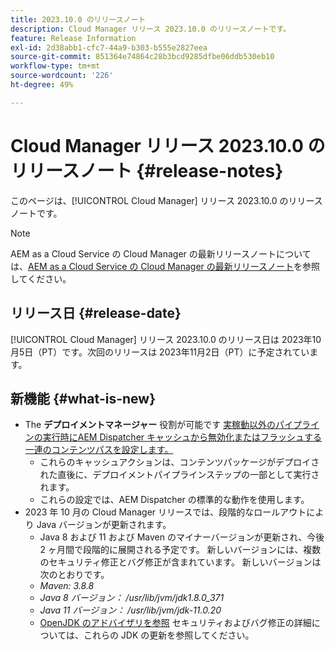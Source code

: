 ```yaml
---
title: 2023.10.0 のリリースノート
description: Cloud Manager リリース 2023.10.0 のリリースノートです。
feature: Release Information
exl-id: 2d38abb1-cfc7-44a9-b303-b555e2827eea
source-git-commit: 851364e74864c28b3bcd9285dfbe06ddb530eb10
workflow-type: tm+mt
source-wordcount: '226'
ht-degree: 49%

---
```



# Cloud Manager リリース 2023.10.0 のリリースノート {#release-notes}

このページは、[!UICONTROL Cloud Manager] リリース 2023.10.0 のリリースノートです。

>[!NOTE]
>
>AEM as a Cloud Service の Cloud Manager の最新リリースノートについては、[AEM as a Cloud Service の Cloud Manager の最新リリースノート](https://experienceleague.adobe.com/docs/experience-manager-cloud-service/content/implementing/using-cloud-manager/release-notes-cloud-manager/release-notes-cm-current.html?lang=ja)を参照してください。

## リリース日 {#release-date}

[!UICONTROL Cloud Manager] リリース 2023.10.0 のリリース日は 2023年10月5日（PT）です。次回のリリースは 2023年11月2日（PT）に予定されています。

## 新機能 {#what-is-new}

* The **デプロイメントマネージャー** 役割が可能です [実稼動以外のパイプラインの実行時にAEM Dispatcher キャッシュから無効化またはフラッシュする一連のコンテンツパスを設定します。](/help/using/non-production-pipelines.md)
   * これらのキャッシュアクションは、コンテンツパッケージがデプロイされた直後に、デプロイメントパイプラインステップの一部として実行されます。
   * これらの設定では、AEM Dispatcher の標準的な動作を使用します。
* 2023 年 10 月の Cloud Manager リリースでは、段階的なロールアウトにより Java バージョンが更新されます。
   * Java 8 および 11 および Maven のマイナーバージョンが更新され、今後 2 ヶ月間で段階的に展開される予定です。 新しいバージョンには、複数のセキュリティ修正とバグ修正が含まれています。 新しいバージョンは次のとおりです。
   * *Maven: 3.8.8*
   * *Java 8 バージョン： /usr/lib/jvm/jdk1.8.0_371*
   * *Java 11 バージョン： /usr/lib/jvm/jdk-11.0.20*
   * [OpenJDK のアドバイザリを参照](https://openjdk.org/groups/vulnerability/advisories/) セキュリティおよびバグ修正の詳細については、これらの JDK の更新を参照してください。
